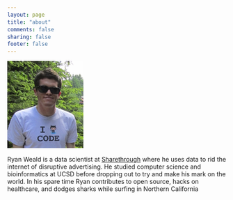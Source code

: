 ```yaml
---
layout: page
title: "about"
comments: false
sharing: false
footer: false
---
```

<img src="/images/profile_pic.jpg" alt="" height=200 width=175/>

Ryan Weald is a data scientist at
[Sharethrough](http://sharethrough.com) where he uses data to rid the internet of disruptive advertising. 
He studied computer science and bioinformatics at UCSD before dropping out to try and make his mark on the world. 
In his spare time Ryan contributes to open source, hacks on healthcare, and dodges sharks while surfing in Northern California

